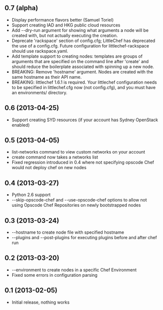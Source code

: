 ## 0.7 (alpha)

* Display performance flavors better (Samuel Toriel)
* Support creating IAD and HKG public cloud resources
* Add --dry-run argument for showing what arguments
  a node will be created with, but not actually executing
  the creation.
* Deprecate 'rackspace' section of config.cfg; LittleChef has deprecated
  the use of a config.cfg.  Future configuration for littlechef-rackspace
  should use rackspace.yaml.
* Add template support to creating nodes: templates are groups of arguments
  that are specified on the command line after 'create' and should reduce
  the boilerplate associated with spinning up a new node.
* BREAKING: Remove 'hostname' argument.  Nodes are
  created with the same hostname as their API name.
* BREAKING: littlechef 1.6.1 is required.  Your littlechef configuration 
  needs to be specified in littlechef.cfg now (not config.cfg), and you
  must have an environments/ directory.

## 0.6 (2013-04-25)

* Support creating SYD resources (if your account has Sydney OpenStack
  enabled)

## 0.5 (2013-04-05)

* list-networks command to view custom networks on your account
* create command now takes a networks list
* Fixed regression introduced in 0.4 where not specifying opscode
  Chef would not deploy chef on new nodes

## 0.4 (2013-03-27)

* Python 2.6 support
* --skip-opscode-chef and --use-opscode-chef options to allow not using
  Opscode Chef Repositories on newly bootstrapped nodes

## 0.3 (2013-03-24)

* --hostname to create node file with specified hostname
* --plugins and --post-plugins for executing plugins before and after chef run

## 0.2 (2013-03-20)

* --environment to create nodes in a specific Chef Environment
* Fixed some errors in configuration parsing

## 0.1 (2013-02-05)

* Initial release, nothing works
